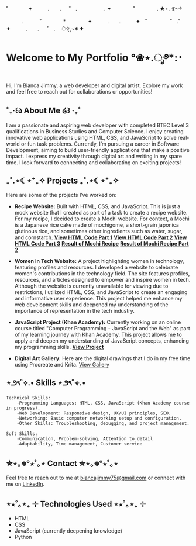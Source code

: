 ˚　　　　✦　　　.　　. 　 ˚　.　　　　　 . ✦　　　 　˚　　　　 . ★⋆. ࿐࿔  
　　　.   　　˚　　 　　*　　 　　✦　　　.　　.　　　✦　˚ 　　　　 ˚　.˚　　　　✦　　　.　　. 　 ˚　.　  ੈ✧̣̇˳·˖✶   ✦
# Welcome to My Portfolio °❀⋆.ೃ࿔*:･
Hi, I'm Bianca Jimmy, a web developer and digital artist. Explore my work and feel free to reach out for collaborations or opportunities!

## ˚₊‧꒰ა About Me ໒꒱ ‧₊˚
I am a passionate and aspiring web developer with completed BTEC Level 3 qualifications in Business Studies and Computer Science. I enjoy creating innovative web applications using HTML, CSS, and JavaScript to solve real-world or fun task problems. Currently, I’m pursuing a career in Software Development, aiming to build user-friendly applications that make a positive impact. I express my creativity through digital art and writing in my spare time.
I look forward to connecting and collaborating on exciting projects!

## ₊˚.⋆☾⋆⁺₊✧ Projects ₊˚.⋆☾⋆⁺₊✧
Here are some of the projects I’ve worked on:

- **Recipe Website:** Built with HTML, CSS, and JavaScript. This is just a mock website that I created as part of a task to create a recipe website. For my recipe, I decided to create a Mochi website. For context, a Mochi is a Japanese rice cake made of mochigome, a short-grain japonica glutinous rice, and sometimes other ingredients such as water, sugar, and cornstarch.
**[View HTML Code Part 1](https://github.com/sunsetmeow/meowweb/blob/Portfolio/images/1.png?raw=true)**
**[View HTML Code Part 2](https://github.com/sunsetmeow/meowweb/blob/Portfolio/images/2.png?raw=true)**
**[View HTML Code Part 3](https://github.com/sunsetmeow/meowweb/blob/Portfolio/images/3.png?raw=true)**
**[Result of Mochi Recipe](https://github.com/sunsetmeow/meowweb/blob/Portfolio/images/website%20part%201.png?raw=true)**
**[Result of Mochi Recipe Part 2](https://github.com/sunsetmeow/meowweb/blob/Portfolio/images/website%20part%202.png?raw=true)**




- **Women in Tech Website:** A project highlighting women in technology, featuring profiles and resources.
I developed a website to celebrate women's contributions in the technology field. The site features profiles, resources, and articles designed to empower and inspire women in tech. Although the website is currently unavailable for viewing due to restrictions, I utilized HTML, CSS, and JavaScript to create an engaging and informative user experience. This project helped me enhance my web development skills and deepened my understanding of the importance of representation in the tech industry.

- **JavaScript Project (Khan Academy):**
Currently working on an online course titled "Computer Programming - JavaScript and the Web" as part of my learning journey with Khan Academy. This project allows me to apply and deepen my understanding of JavaScript concepts, enhancing my programming skills. **[View Project](https://www.khanacademy.org/profile/kaid_123366395341261238575054/projects)**

- **Digital Art Gallery:**
Here are the digital drawings that I do in my free time using Procreate and Krita. [View Gallery](https://link-to-gallery.com)

## ⋆౨ৎ˚⟡.• Skills ⋆౨ৎ˚⟡.•
    Technical Skills:
        -Programming Languages: HTML, CSS, JavaScript (Khan Academy course in progress).
        -Web Development: Responsive design, UX/UI principles, SEO.
        -Networking: Basic computer networking setup and configuration.
        -Other Skills: Troubleshooting, debugging, and project management.

    Soft Skills:
        -Communication, Problem-solving, Attention to detail
        -Adaptability, Time management, Customer service

## ✮⋆｡𖦹°⭒˚｡⋆ Contact ✮⋆｡𖦹°⭒˚｡⋆
Feel free to reach out to me at biancajimmy75@gmail.com or connect with me on [LinkedIn](https://www.linkedin.com/in/bianca-jimmy-93418a249/).

## ⋆⭒˚｡⋆₊ ⊹ Technologies Used ⋆⭒˚｡⋆₊ ⊹
- HTML
- CSS
- JavaScript (currently deepening knowledge)
- Python
